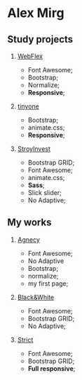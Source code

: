 # Alex Mirg
## Study projects
1. [WebFlex](https://alexmirg.github.io/WebFlex/)
    * Font Awesome;
    * Bootstrap;
    * Normalize;
    * **Responsive**;

2. [tinyone](https://alexmirg.github.io/tinyone/)
    * Bootstrap;
    * animate.css;
    * **Responsive**;

3. [StroyInvest](https://alexmirg.github.io/investStroy/)
    * Bootstrap GRID;
    * Font Awesome;
    * animate.css;
    * **Sass**;
    * Slick slider;
    * No Adaptive;
                
## My works
1. [Agnecy](https://alexmirg.github.io/Agnecy/)
    * Font Awesome;
    * No Adaptive
    * Bootstrap;
    * normalize;
    * my first page;
  
2. [Black&White](https://alexmirg.github.io/BnW/)
    * Font Awesome;
    * Bootstrap GRID;
    * No Adaptive;
  
3. [Strict](https://alexmirg.github.io/StrictAdaptive/) 
    * Font Awesome;
    * Bootstrap GRID;
    * **Full responsive**;
    
